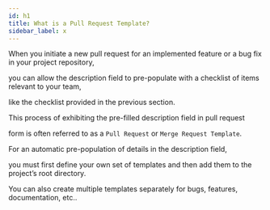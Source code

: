 ```yaml
---
id: h1
title: What is a Pull Request Template?
sidebar_label: x
---
```



When you initiate a new pull request for an implemented feature or a bug fix in your project repository,

you can allow the description field to pre-populate with  a checklist of items relevant to your team,

like the checklist provided in the previous section.

This process of exhibiting the pre-filled description field in pull request

form is often referred to as a `Pull Request` or `Merge Request Template`.


For an automatic pre-population of details in the description field,

you must first define your own set of templates and then add them to the project’s root directory.

You can also create multiple templates separately for bugs, features, documentation, etc..
